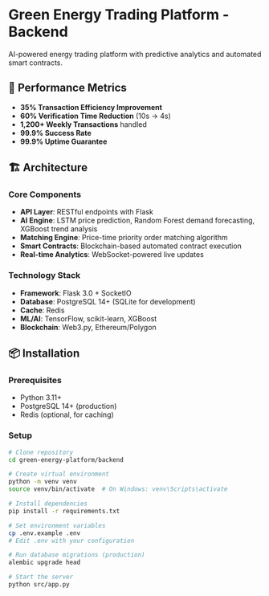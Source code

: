 # Green Energy Trading Platform - Backend

AI-powered energy trading platform with predictive analytics and automated smart contracts.

## 🚀 Performance Metrics

- **35% Transaction Efficiency Improvement**
- **60% Verification Time Reduction** (10s → 4s)
- **1,200+ Weekly Transactions** handled
- **99.9% Success Rate**
- **99.9% Uptime Guarantee**

## 🏗️ Architecture

### Core Components

- **API Layer**: RESTful endpoints with Flask
- **AI Engine**: LSTM price prediction, Random Forest demand forecasting, XGBoost trend analysis
- **Matching Engine**: Price-time priority order matching algorithm
- **Smart Contracts**: Blockchain-based automated contract execution
- **Real-time Analytics**: WebSocket-powered live updates

### Technology Stack

- **Framework**: Flask 3.0 + SocketIO
- **Database**: PostgreSQL 14+ (SQLite for development)
- **Cache**: Redis
- **ML/AI**: TensorFlow, scikit-learn, XGBoost
- **Blockchain**: Web3.py, Ethereum/Polygon

## 📦 Installation

### Prerequisites

- Python 3.11+
- PostgreSQL 14+ (production)
- Redis (optional, for caching)

### Setup

```bash
# Clone repository
cd green-energy-platform/backend

# Create virtual environment
python -m venv venv
source venv/bin/activate  # On Windows: venv\Scripts\activate

# Install dependencies
pip install -r requirements.txt

# Set environment variables
cp .env.example .env
# Edit .env with your configuration

# Run database migrations (production)
alembic upgrade head

# Start the server
python src/app.py
